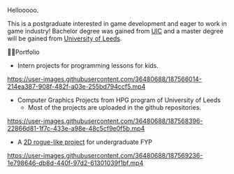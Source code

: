Hellooooo.

This is a postgraduate interested in game development and eager to work in game industry!
Bachelor degree was gained from [UIC](https://uic.edu.cn/en/) and a master degree will be gained from [University of Leeds](https://www.leeds.ac.uk/).

😶‍🌫️Portfolio

- Intern projects for programming lessons for kids.

https://user-images.githubusercontent.com/36480688/187566014-214ea387-908f-482f-a03e-255bd794ccf5.mp4


- Computer Graphics Projects from HPG program of University of Leeds
  - Most of the projects are uploaded in the github repositories. 

https://user-images.githubusercontent.com/36480688/187568396-22866d81-1f7c-433e-a98e-48c5cf9e0f5b.mp4

- A [2D rogue-like project](https://github.com/Erdios/BrokenHeart) for undergraduate FYP

https://user-images.githubusercontent.com/36480688/187569236-1e798646-db8d-440f-97d2-61301039f1bf.mp4

